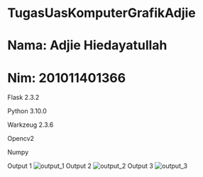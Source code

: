 # TugasUasKomputerGrafikAdjie
# Nama: Adjie Hiedayatullah
# Nim: 201011401366
Flask 2.3.2

Python 3.10.0

Warkzeug 2.3.6

Opencv2

Numpy

Output 1
![output_1](https://github.com/ajie27/TugasUasAdjie/assets/133578428/cb66d2e6-7af3-41f3-88c1-e920f75281e0)
Output 2
![output_2](https://github.com/ajie27/TugasUasAdjie/assets/133578428/4cf3aa14-824c-472f-abe6-a206ad221954)
Output 3
![output_3](https://github.com/ajie27/TugasUasAdjie/assets/133578428/2c4f5c96-b76e-41f2-8732-babca6d06d4e)
